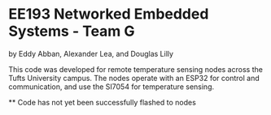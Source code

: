 # EE193 Networked Embedded Systems - Team G
by Eddy Abban, Alexander Lea, and Douglas Lilly

This code was developed for remote temperature sensing nodes across the
Tufts University campus. The nodes operate with an ESP32 for control and
communication, and use the SI7054 for temperature sensing.

** Code has not yet been successfully flashed to nodes
